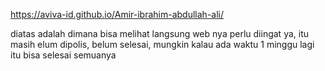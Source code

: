 https://aviva-id.github.io/Amir-ibrahim-abdullah-ali/

diatas adalah dimana bisa melihat langsung web nya perlu diingat ya, itu masih elum dipolis, belum selesai, mungkin kalau ada waktu 1 minggu lagi itu bisa selesai semuanya
